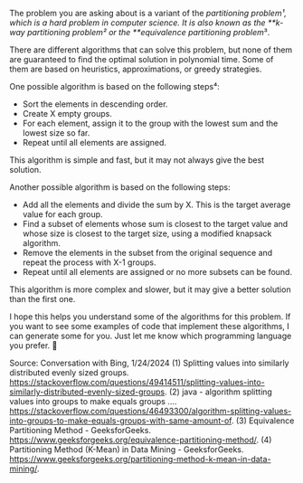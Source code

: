 The problem you are asking about is a variant of the *partitioning problem¹, which is a hard problem in computer science. It is also known as the **k-way partitioning problem² or the **equivalence partitioning problem*³.

There are different algorithms that can solve this problem, but none of them are guaranteed to find the optimal solution in polynomial time. Some of them are based on heuristics, approximations, or greedy strategies.

One possible algorithm is based on the following steps⁴:

- Sort the elements in descending order.
- Create X empty groups.
- For each element, assign it to the group with the lowest sum and the lowest size so far.
- Repeat until all elements are assigned.

This algorithm is simple and fast, but it may not always give the best solution.

Another possible algorithm is based on the following steps:

- Add all the elements and divide the sum by X. This is the target average value for each group.
- Find a subset of elements whose sum is closest to the target value and whose size is closest to the target size, using a modified knapsack algorithm.
- Remove the elements in the subset from the original sequence and repeat the process with X-1 groups.
- Repeat until all elements are assigned or no more subsets can be found.

This algorithm is more complex and slower, but it may give a better solution than the first one.

I hope this helps you understand some of the algorithms for this problem. If you want to see some examples of code that implement these algorithms, I can generate some for you. Just let me know which programming language you prefer. 🙌

Source: Conversation with Bing, 1/24/2024
(1) Splitting values into similarly distributed evenly sized groups. https://stackoverflow.com/questions/49414511/splitting-values-into-similarly-distributed-evenly-sized-groups.
(2) java - algorithm splitting values into groups to make equals groups .... https://stackoverflow.com/questions/46493300/algorithm-splitting-values-into-groups-to-make-equals-groups-with-same-amount-of.
(3) Equivalence Partitioning Method - GeeksforGeeks. https://www.geeksforgeeks.org/equivalence-partitioning-method/.
(4) Partitioning Method (K-Mean) in Data Mining - GeeksforGeeks. https://www.geeksforgeeks.org/partitioning-method-k-mean-in-data-mining/.
